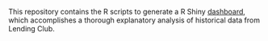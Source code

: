 This repository contains the R scripts to generate a R Shiny [dashboard](https://puzzle-toad.shinyapps.io/peer_to_peer_lending/), which accomplishes a thorough explanatory analysis of historical data from Lending Club.

